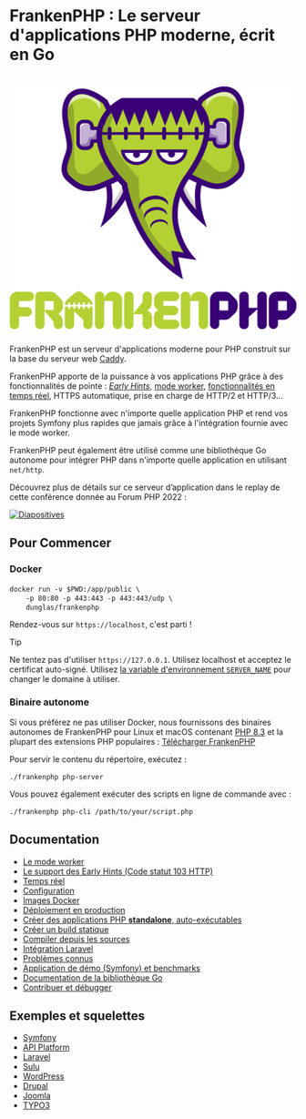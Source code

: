# FrankenPHP : Le serveur d'applications PHP moderne, écrit en Go

<h1 align="center"><a href="https://frankenphp.dev"><img src="../../frankenphp.png" alt="FrankenPHP" width="600"></a></h1>

FrankenPHP est un serveur d'applications moderne pour PHP construit sur la base du serveur web [Caddy](https://caddyserver.com/).

FrankenPHP apporte de la puissance à vos applications PHP grâce à des fonctionnalités de pointe : [*Early Hints*](https://frankenphp.dev/docs/early-hints/), [mode worker](https://frankenphp.dev/docs/worker/), [fonctionnalités en temps réel](https://frankenphp.dev/docs/mercure/), HTTPS automatique, prise en charge de HTTP/2 et HTTP/3...

FrankenPHP fonctionne avec n'importe quelle application PHP et rend vos projets Symfony plus rapides que jamais grâce à l'intégration fournie avec le mode worker.

FrankenPHP peut également être utilisé comme une bibliothèque Go autonome pour intégrer PHP dans n'importe quelle application en utilisant `net/http`.

Découvrez plus de détails sur ce serveur d’application dans le replay de cette conférence donnée au Forum PHP 2022 :

<a href="https://dunglas.dev/2022/10/frankenphp-the-modern-php-app-server-written-in-go/"><img src="https://dunglas.dev/wp-content/uploads/2022/10/frankenphp.png" alt="Diapositives" width="600"></a>

## Pour Commencer

### Docker

```console
docker run -v $PWD:/app/public \
    -p 80:80 -p 443:443 -p 443:443/udp \
    dunglas/frankenphp
```

Rendez-vous sur `https://localhost`, c'est parti !

> [!TIP]
>
> Ne tentez pas d'utiliser `https://127.0.0.1`. Utilisez localhost et acceptez le certificat auto-signé.
> Utilisez [la variable d'environnement `SERVER_NAME`](docs/config.md#environment-variables) pour changer le domaine à utiliser.

### Binaire autonome

Si vous préférez ne pas utiliser Docker, nous fournissons des binaires autonomes de FrankenPHP pour Linux et macOS
contenant [PHP 8.3](https://www.php.net/releases/8.3/fr.php) et la plupart des extensions PHP populaires : [Télécharger FrankenPHP](https://github.com/dunglas/frankenphp/releases)

Pour servir le contenu du répertoire, exécutez :

```console
./frankenphp php-server
```

Vous pouvez également exécuter des scripts en ligne de commande avec :

```console
./frankenphp php-cli /path/to/your/script.php
```

## Documentation

* [Le mode worker](https://frankenphp.dev/docs/worker/)
* [Le support des Early Hints (Code statut 103 HTTP)](https://frankenphp.dev/docs/early-hints/)
* [Temps réel](https://frankenphp.dev/docs/mercure/)
* [Configuration](https://frankenphp.dev/docs/config/)
* [Images Docker](https://frankenphp.dev/docs/docker/)
* [Déploiement en production](docs/production.md)
* [Créer des applications PHP **standalone**, auto-exécutables](https://frankenphp.dev/docs/embed/)
* [Créer un build statique](https://frankenphp.dev/docs/static/)
* [Compiler depuis les sources](https://frankenphp.dev/docs/compile/)
* [Intégration Laravel](https://frankenphp.dev/docs/laravel/)
* [Problèmes connus](https://frankenphp.dev/docs/known-issues/)
* [Application de démo (Symfony) et benchmarks](https://github.com/dunglas/frankenphp-demo)
* [Documentation de la bibliothèque Go](https://pkg.go.dev/github.com/dunglas/frankenphp)
* [Contribuer et débugger](https://frankenphp.dev/docs/contributing/)

## Exemples et squelettes

* [Symfony](https://github.com/dunglas/symfony-docker)
* [API Platform](https://api-platform.com/docs/distribution/)
* [Laravel](https://frankenphp.dev/docs/laravel/)
* [Sulu](https://sulu.io/blog/running-sulu-with-frankenphp)
* [WordPress](https://github.com/dunglas/frankenphp-wordpress)
* [Drupal](https://github.com/dunglas/frankenphp-drupal)
* [Joomla](https://github.com/alexandreelise/frankenphp-joomla)
* [TYPO3](https://github.com/ochorocho/franken-typo3)

